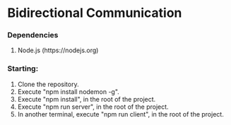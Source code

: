 # Bidirectional Communication

### Dependencies

<ol>
	<li>Node.js (https://nodejs.org)</li>
</ol>

### Starting:

<ol>
	<li>Clone the repository.</li>
	<li>Execute "npm install nodemon -g".</li>
	<li>Execute "npm install", in the root of the project.</li>
	<li>Execute "npm run server", in the root of the project.</li>
	<li>In another terminal, execute "npm run client", in the root of the project.</li>
</ol>